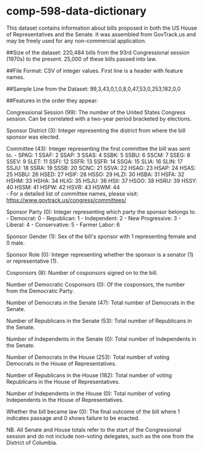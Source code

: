 comp-598-data-dictionary
========================

This dataset contains information about bills proposed in both the US House of Representatives and the Senate. It was assembled from GovTrack.us and may be freely used for any non-commercial application.

##Size of the dataset:
220,484 bills from the 93rd Congressional session (1970s) to the present.
25,000 of these bills passed into law.

##File Format:
CSV of integer values.
First line is a header with feature names.

##Sample Line from the Dataset:
99,3,43,0,1,0,8,0,47,53,0,253,182,0,0

##Features in the order they appear:

Congressional Session (99): The number of the United States Congress session. Can be correlated with a two-year period bracketed by elections.

Sponsor District (3): Integer representing the district from where the bill sponsor was elected. 

Committee (43): Integer representing the first committee the bill was sent to. 
        - SPAG: 1       SSAF: 2         SSAP: 3         SSAS: 4         SSBK: 5 
          SSBU: 6       SSCM: 7         SSEG: 8         SSEV: 9         SLET: 11 
          SSFI: 12      SSFR: 13        SSFR: 14        SSGA: 15        SLIA: 16 
          SLIN: 17      SSJU: 18        SSRA: 19        SSSB: 20        SCNC: 21 
          SSVA: 22      HSAG: 23        HSAP: 24        HSAS: 25        HSBU: 26 
          HSED: 27      HSIF: 28        HSSO: 29        HLZI: 30        HSBA: 31 
          HSFA: 32      HSHM: 33        HSHA: 34        HLIG: 35        HSJU: 36
          HSII: 37      HSGO: 38        HSRU: 39        HSSY: 40        HSSM: 41 
          HSPW: 42      HSVR: 43        HSWM: 44	
	- For a detailed list of committee names, please visit: https://www.govtrack.us/congress/committees/

Sponsor Party (0): Integer representing which party the sponsor belongs to.
	- Democrat: 0
	- Republican: 1
	- Independent: 2
	- New Progressive: 3
	- Liberal: 4
	- Conservative: 5
	- Farmer Labor: 6

Sponsor Gender (1): Sex of the bill's sponsor with 1 representing female and 0 male.

Sponsor Role (0): Integer representing whether the sponsor is a senator (1) or representative (1).

Cosponsors (8): Number of cosponsors signed on to the bill.

Number of Democratic Cosponsors (0): Of the cosponsors, the number from the Democratic Party.

Number of Democrats in the Senate (47): Total number of Democrats in the Senate.

Number of Republicans in the Senate (53): Total number of Republicans in the Senate.

Number of Independents in the Senate (0): Total number of Independents in the Senate.

Number of Democrats in the House (253): Total number of voting Democrats in the House of Representatives.

Number of Republicans in the House (182): Total number of voting Republicans in the House of Representatives.

Number of Independents in the House (0): Total number of voting Independents in the House of Representatives.

Whether the bill became law (0): The final outcome of the bill where 1 indicates passage and 0 shows failure to be enacted.

NB. All Senate and House totals refer to the start of the Congressional session and do not include non-voting delegates, such as the one from the District of Columbia.





